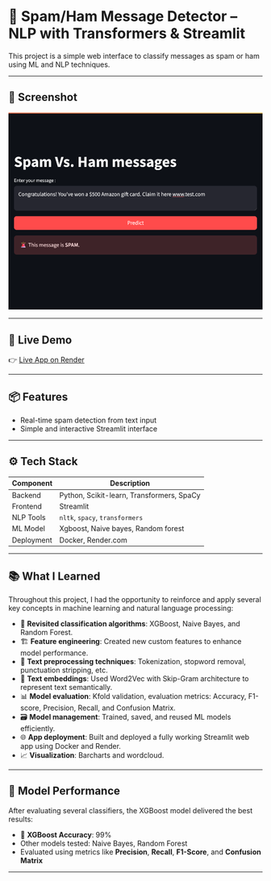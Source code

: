 # 🧠 Spam/Ham Message Detector – NLP with Transformers & Streamlit

This project is a simple web interface to classify messages as spam or ham using ML and NLP techniques.

--- 
## 📸 Screenshot

![App Screenshot](screenshot.png)

---

## 🚀 Live Demo  
👉 [Live App on Render](https://spam-detector-abtc.onrender.com/) 

---

## 📦 Features

- Real-time spam detection from text input
- Simple and interactive Streamlit interface

---

## ⚙️ Tech Stack

| Component     | Description                                  |
|---------------|----------------------------------------------|
| Backend       | Python, Scikit-learn, Transformers, SpaCy    |
| Frontend      | Streamlit                                    |
| NLP Tools     | `nltk`, `spacy`, `transformers`              |
| ML Model      | Xgboost, Naive bayes, Random forest                        |
| Deployment    | Docker, Render.com                           |

---

## 📚 What I Learned

Throughout this project, I had the opportunity to reinforce and apply several key concepts in machine learning and natural language processing:

- 🔁 **Revisited classification algorithms**: XGBoost, Naive Bayes, and Random Forest.
- 🏗️ **Feature engineering**: Created new custom features to enhance model performance.
- 🧼 **Text preprocessing techniques**: Tokenization, stopword removal, punctuation stripping, etc.
- 🧠 **Text embeddings**: Used Word2Vec with Skip-Gram architecture to represent text semantically.
- 📊 **Model evaluation**: Kfold validation, evaluation metrics: Accuracy, F1-score, Precision, Recall, and Confusion Matrix.
- 🗃️ **Model management**: Trained, saved, and reused ML models efficiently.
- 🌐 **App deployment**: Built and deployed a fully working Streamlit web app using Docker and Render.
- 📈 **Visualization**: Barcharts and wordcloud.

---

## 🧪 Model Performance

After evaluating several classifiers, the XGBoost model delivered the best results:

- 🎯 **XGBoost Accuracy**: 99%
- Other models tested: Naive Bayes, Random Forest
- Evaluated using metrics like **Precision**, **Recall**, **F1-Score**, and **Confusion Matrix**

--- 



